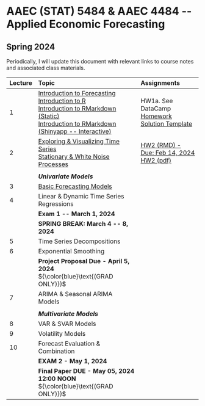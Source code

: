 # AAEC (STAT) 5484 & AAEC 4484 -- Applied Economic Forecasting
## Spring 2024

Periodically, I will update this document with relevant links to course notes and associated class materials.


| Lecture 	|                    Topic                    	|Assignments                                    | 
|---------	|:-------------------------------------------	| :-------------------------------------------	|
| 1       	| [Introduction to Forecasting](Lectures/L1/1.Intro_Time_Series.pdf) <br> [Introduction to R](https://htmlpreview.github.io/?https://github.com/Shamar-Stewart/Forecasting/blob/main/Lectures/L1/R_Introduction.nb.html) </br> [Introduction to RMarkdown (Static)](https://htmlpreview.github.io/?https://github.com/Shamar-Stewart/Forecasting/blob/main/Lectures/L1/RMarkdown_Intro.html) </br> [Introduction to RMarkdown (Shinyapp -- Interactive)](https://aaec-vt.shinyapps.io/1_1-RMarkdown/#section-knowledge-check)  | HW1a. See DataCamp <br> [Homework Solution Template](Homework/Template/Homework_Solution_Template.pdf)</br>                                          	|
| 2       	|     [Exploring & Visualizing Time Series](Lectures/L2/2-Visualizing-Time-Series.pdf) <br> [Stationary & White Noise Processes](Lectures/L2/White_Noise_Notes.pdf)    	|    [HW2 (RMD) - Due: Feb 14, 2024](Homework/HW2/AAEC_4984-AAEC_STAT-5484_HW2_S24.Rmd) <br> [HW2 (pdf)](Homework/HW2/AAEC_4984-AAEC_STAT-5484_HW2_S24.pdf) </br>                                          	|
|         	|                                              	|                                              	|
|         	|           ***Univariate Models***           	|                                              	|
| 3       	|           [Basic Forecasting Models](Lectures/L3/3.Evaluation_of_Basic_Forecasting_Models.pdf)          	|                                              	|
| 4       	|   Linear & Dynamic Time Series Regressions  	|                                              	|
|         	|         **Exam 1 -- March 1, 2024**         	|                                              	|
|         	|     **SPRING BREAK: March 4 -- 8, 2024**    	|                                              	|
| 5       	|          Time Series Decompositions         	|                                              	|
| 6       	|            Exponential Smoothing            	|                                              	|
|      	    | **Project Proposal Due - April 5, 2024** <br> ${\color{blue}\text{(GRAD ONLY)}}$ </br>     |
| 7       	|        ARIMA & Seasonal ARIMA Models        	|                                              	|
|         	|                                              	|                                              	|
|         	|          ***Multivariate Models***          	|                                              	|
| 8       	|              VAR & SVAR Models              	|                                              	|      
| 9       	|              Volatility Models              	|                                              	|
| 10      	|      Forecast Evaluation & Combination      	|                                              	|         
|         	|           **EXAM 2 - May 1, 2024**          	|                                              	|    
|      	    | **Final Paper DUE - May 05, 2024 12:00 NOON** <br> ${\color{blue}\text{(GRAD ONLY)}}$ </br> |         	
